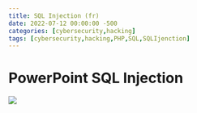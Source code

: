 ```yaml
---
title: SQL Injection (fr)
date: 2022-07-12 00:00:00 -500
categories: [cybersecurity,hacking]
tags: [cybersecurity,hacking,PHP,SQL,SQLIjenction]
---
```


# PowerPoint SQL Injection

<image src="assets/Injection-SQL.pdf"/>